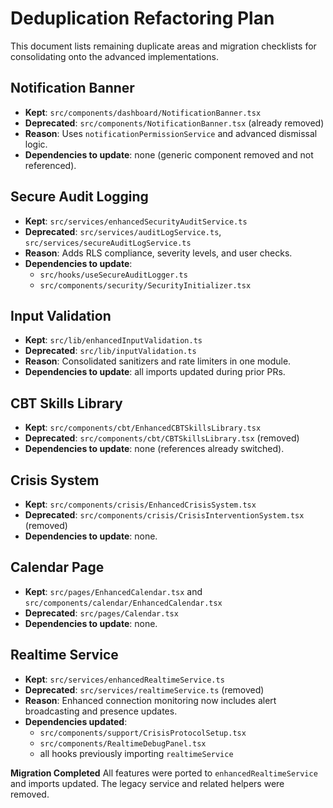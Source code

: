 # Deduplication Refactoring Plan

This document lists remaining duplicate areas and migration checklists for consolidating onto the advanced implementations.

## Notification Banner
- **Kept**: `src/components/dashboard/NotificationBanner.tsx`
- **Deprecated**: `src/components/NotificationBanner.tsx` (already removed)
- **Reason**: Uses `notificationPermissionService` and advanced dismissal logic.
- **Dependencies to update**: none (generic component removed and not referenced).

## Secure Audit Logging
- **Kept**: `src/services/enhancedSecurityAuditService.ts`
- **Deprecated**: `src/services/auditLogService.ts`, `src/services/secureAuditLogService.ts`
- **Reason**: Adds RLS compliance, severity levels, and user checks.
- **Dependencies to update**:
  - `src/hooks/useSecureAuditLogger.ts`
  - `src/components/security/SecurityInitializer.tsx`

## Input Validation
- **Kept**: `src/lib/enhancedInputValidation.ts`
- **Deprecated**: `src/lib/inputValidation.ts`
- **Reason**: Consolidated sanitizers and rate limiters in one module.
- **Dependencies to update**: all imports updated during prior PRs.

## CBT Skills Library
- **Kept**: `src/components/cbt/EnhancedCBTSkillsLibrary.tsx`
- **Deprecated**: `src/components/cbt/CBTSkillsLibrary.tsx` (removed)
- **Dependencies to update**: none (references already switched).

## Crisis System
- **Kept**: `src/components/crisis/EnhancedCrisisSystem.tsx`
- **Deprecated**: `src/components/crisis/CrisisInterventionSystem.tsx` (removed)
- **Dependencies to update**: none.

## Calendar Page
- **Kept**: `src/pages/EnhancedCalendar.tsx` and `src/components/calendar/EnhancedCalendar.tsx`
- **Deprecated**: `src/pages/Calendar.tsx`
- **Dependencies to update**: none.

## Realtime Service
- **Kept**: `src/services/enhancedRealtimeService.ts`
- **Deprecated**: `src/services/realtimeService.ts` (removed)
- **Reason**: Enhanced connection monitoring now includes alert broadcasting and presence updates.
- **Dependencies updated**:
  - `src/components/support/CrisisProtocolSetup.tsx`
  - `src/components/RealtimeDebugPanel.tsx`
  - all hooks previously importing `realtimeService`

**Migration Completed**
All features were ported to `enhancedRealtimeService` and imports updated. The legacy service and related helpers were removed.

